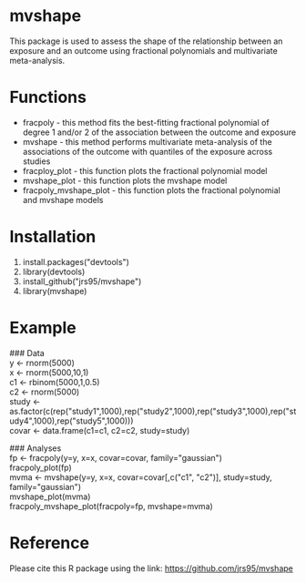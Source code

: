 # mvshape
This package is used to assess the shape of the relationship between an exposure and an outcome using fractional polynomials and multivariate meta-analysis. 

# Functions
* fracpoly - this method fits the best-fitting fractional polynomial of degree 1 and/or 2 of the association between the outcome and exposure  
* mvshape - this method performs multivariate meta-analysis of the associations of the outcome with quantiles of the exposure across studies  
* fracploy_plot - this function plots the fractional polynomial model  
* mvshape_plot - this function plots the mvshape model  
* fracpoly_mvshape_plot - this function plots the fractional polynomial and mvshape models

# Installation
1. install.packages("devtools")
2. library(devtools) 
3. install_github("jrs95/mvshape")
4. library(mvshape)

# Example
\#\#\# Data  
y <- rnorm(5000)  
x <- rnorm(5000,10,1)  
c1 <- rbinom(5000,1,0.5)  
c2 <- rnorm(5000)  
study <- as.factor(c(rep("study1",1000),rep("study2",1000),rep("study3",1000),rep("study4",1000),rep("study5",1000)))  
covar <- data.frame(c1=c1, c2=c2, study=study)  

\#\#\# Analyses  
fp <- fracpoly(y=y, x=x, covar=covar, family="gaussian")  
fracpoly_plot(fp)  
mvma <- mvshape(y=y, x=x, covar=covar[,c("c1", "c2")], study=study, family="gaussian")  
mvshape_plot(mvma)  
fracpoly_mvshape_plot(fracpoly=fp, mvshape=mvma)

# Reference 
Please cite this R package using the link: https://github.com/jrs95/mvshape
